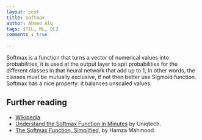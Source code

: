 ```yaml
---
layout: post
title: Softmax
author: Ahmed Alq
tags: [TIL, ML, DL]
comments : true
 
---
```


Softmax is a function that turns a vector of numerical values into probabilities, it is used at the output layer to spit probabilities for the different classes in that neural network that add up to 1, In other words, the classes must be mutually exclusive, if not then better use Sigmoid function. Softmax has a nice property: it balances unscaled values. 

## Further reading

* [Wikipedia](https://en.wikipedia.org/wiki/Softmax_function)
* [Understand the Softmax Function in Minutes](https://medium.com/data-science-bootcamp/understand-the-softmax-function-in-minutes-f3a59641e86d) by Uniqtech.
* [The Softmax Function, Simplified](https://towardsdatascience.com/softmax-function-simplified-714068bf8156), by Hamza Mahmood. 



 

 

